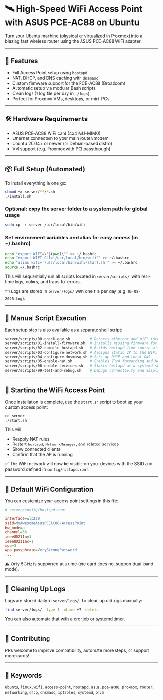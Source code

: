 # 🛰️ High-Speed WiFi Access Point with ASUS PCE-AC88 on Ubuntu

Turn your Ubuntu machine (physical or virtualized in Proxmox) into a blazing fast wireless router using the ASUS PCE-AC88 WiFi adapter.

---

## 🚀 Features

- Full Access Point setup using `hostapd`
- NAT, DHCP, and DNS caching with `dnsmasq`
- Custom firmware support for the PCE-AC88 (Broadcom)
- Automatic setup via modular Bash scripts
- Clean logs (1 log file per day in `./logs`)
- Perfect for Proxmox VMs, desktops, or mini-PCs

---

## 🛠️ Hardware Requirements

- ASUS PCE-AC88 WiFi card (4x4 MU-MIMO)
- Ethernet connection to your main router/modem
- Ubuntu 20.04+ or newer (or Debian-based distro)
- VM support (e.g. Proxmox with PCI passthrough)

---

## 📦 Full Setup (Automated)

To install everything in one go:

```bash
chmod +x server/**/*.sh
./install.sh
```

### Optional: copy the server folder to a system path for global usage

```bash
sudo cp -r server /usr/local/bin/wifi
```

### Set environment variables and alias for easy access (in ~/.bashrc)
```bash
echo "export WIFI=\"$(pwd)\"" >> ~/.bashrc
echo "export WIFI_CLI='/usr/local/bin/wifi'" >> ~/.bashrc
echo "alias wifi='/usr/local/bin/wifi/start.sh'" >> ~/.bashrc
source ~/.bashrc
```

This will sequentially run all scripts located in `server/scripts/`, with real-time logs, colors, and traps for errors.

🗂️ Logs are stored in `server/logs/` with one file per day (e.g. `05-08-2025.log`).

---

## 🧪 Manual Script Execution

Each setup step is also available as a separate shell script:

```bash
server/scripts/00-check-env.sh         # Detects ethernet and WiFi interface
server/scripts/01-install-firmware.sh  # Installs missing firmware for Broadcom chipsets
server/scripts/02-compile-hostapd.sh   # Builds hostapd from source with required flags
server/scripts/03-configure-network.sh # Assigns static IP to the WiFi interface
server/scripts/04-configure-dnsmasq.sh # Sets up DHCP and local DNS
server/scripts/05-enable-nat.sh        # Enables IPv4 forwarding and NAT
server/scripts/06-enable-services.sh   # Starts hostapd as a systemd service
server/scripts/99-test-and-debug.sh    # Debugs connectivity and displays connected clients
```

---

## 📡 Starting the WiFi Access Point

Once installation is complete, use the `start.sh` script to boot up your custom access point:

```bash
cd server
./start.sh
```

This will:

* Reapply NAT rules
* Restart `hostapd`, `NetworkManager`, and related services
* Show connected clients
* Confirm that the AP is running

✅ The WiFi network will now be visible on your devices with the SSID and password defined in `config/hostapd.conf`.

---

## 📶 Default WiFi Configuration

You can customize your access point settings in this file:

```ini
# server/config/hostapd.conf

interface=wlp2s0
ssid=MyAwesomeAsusPCEAC88-AccessPoint
hw_mode=a
channel=36
ieee80211n=1
ieee80211ac=1
wpa=2
wpa_passphrase=VeryStrongPassword
...
```

⚠️ Only 5GHz is supported at a time (the card does not support dual-band mode).

---

## 🧼 Cleaning Up Logs

Logs are stored daily in `server/logs/`. To clean up old logs manually:

```bash
find server/logs/ -type f -mtime +7 -delete
```

You can also automate that with a cronjob or systemd timer.

---

## 🤝 Contributing

PRs welcome to improve compatibility, automate more steps, or support more cards!

---

## 🔖 Keywords

`ubuntu`, `linux`, `wifi`, `access-point`, `hostapd`, `asus`, `pce-ac88`, `proxmox`, `router`, `networking`, `dhcp`, `dnsmasq`, `iptables`, `systemd`, `brcm`
